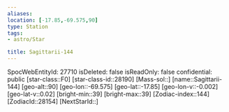 ```yaml
---
aliases: 
location: [-17.85,-69.575,90]
type: Station
tags:
- astro/Star

title: Sagittarii-144
---
```

SpocWebEntityId: 27710
isDeleted: false
isReadOnly: false
confidential: public
[star-class::F0]
[star-class-id::28190]
[Mass-sol::]
[name::Sagittarii-144]
[geo-alt::90]
[geo-lon::-69.575]
[geo-lat::-17.85]
[geo-lon-v::-0.002]
[geo-lat-v::0.02]
[bright-min::39]
[bright-max::39]
[Zodiac-index::144]
[ZodiacId::28154]
[NextStarId::]



